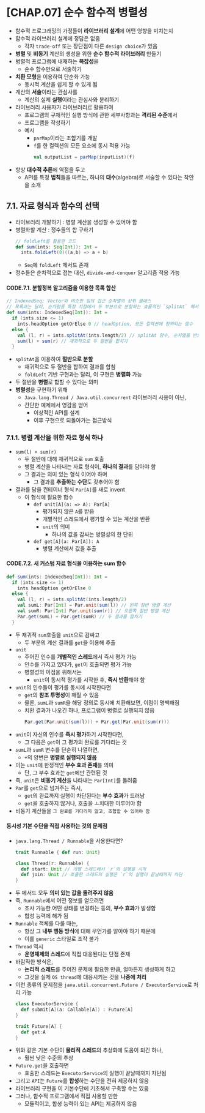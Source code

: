 # [CHAP.07] 순수 함수적 병렬성
- 함수적 프로그래밍의 가정들이 **라이브러리 설계**에 어떤 영향을 미치는지
- 함수적 라이브러리 설계에 정답은 없음
  - 각자 `trade-off` 또는 장단점이 다른 `design choice`가 있음
- **병렬** 및 **비동기** 계산의 생성을 위한 **순수 함수적 라이브러리** 만들기
- 병렬적 프로그램에 내재하는 **복잡성**을
  - 순수 함수만으로 서술하기
- **치환 모형**을 이용하여 단순화 가능
  - 동시적 계산을 쉽게 할 수 있게 됨
- 계산의 **서술**이라는 관심사를
  - 계산의 실제 **실행**이라는 관심사와 분리하기
- 라이브러리 사용자가 라이브러리르 활용하여
  - 프로그램의 구체적인 실행 방식에 관한 세부사항과는 **격리된 수준**에서
  - 프로그램을 작성하기
  - 예시
    - `parMap`이라는 조합기를 개발
    - `f`를 한 컬렉션의 모든 요소에 동시 적용 가능
      ```scala
      val outputList = parMap(inputList)(f)
      ```
- 항상 **대수적 추론**에 역점을 두고
  - API를 특정 **법칙**들을 따르는, 하나의 **대수**(algebra)로 서술할 수 있다는 착안을 소개

## 7.1. 자료 형식과 함수의 선택
- 라이브러리 개발하기 : 병렬 계산을 생성할 수 있어야 함
- 병렬화할 계산 : 정수들의 합 구하기
  ```scala
  // foldLeft를 활용한 코드
  def sum(ints: Seq[Int]): Int =
    ints.foldLeft(0)((a,b) => a + b)
  ```
  - `Seq`에 `foldLeft` 메서드 존재
- 정수들은 순차적으로 접는 대신, `divide-and-conquer` 알고리즘 적용 가능

#### CODE.7.1. 분할정복 알고리즘을 이용한 목록 합산
```scala
// IndexedSeq; Vector와 비슷한 임의 접근 순차열의 상위 클래스
// 목록과는 달리, 순차령릉 특정 지점에서 두 부분으로 분할하는 효율적인 `splitAt` 메서드 제공
def sum(ints: IndexedSeq[Int]): Int =
  if (ints.size <= 1)
    ints.headOption getOrElse 0 // headOption, 모든 컬렉션에 정의되는 함수
  else {
    val (l, r) = ints.splitAt(ints.length/2) // splitAt 함수, 순차열을 반으로 나눔
    sum(l) + sum(r) // 재귀적으로 두 절반을 합치기
  }
```
- `splitAt`을 이용하여 **절반으로 분할**
  - 재귀적으로 두 절반을 합하여 결과를 합침
  - `foldLeft` 기반 구현과는 달리, 이 구현은 **병렬화** 가능
- 두 절반을 **병렬**로 합할 수 있다는 의미
- **병렬성**을 구현하기 위해
  - `Java.lang.Thread / Java.util.concurrent` 라이브러리 사용이 아닌,
  - 간단한 예제에서 영감을 얻어
    - 이상적인 API를 설계
    - 이후 구현으로 되돌아가는 접근방식

### 7.1.1. 병렬 계산을 위한 자료 형식 하나
- `sum(l) + sum(r)`
  - 두 절반에 대해 재귀적으로 `sum` 호출
  - 병렬 계산을 나타내는 자료 형식이, **하나의 결과**를 담아야 함
  - 그 결과는 의미 있는 형식 이어야 하며
    - 그 결과를 **추출하는 수단**도 갖추어야 함
- 결과를 담을 컨테이너 형식 `Par[A]`를 새로 invent
  - 이 형식에 필요한 함수
    - `def unit[A](a: => A): Par[A]`
      - 평가되지 않은 `A`를 받음
      - 개별적인 스레드에서 평가할 수 있는 계산을 반환
      - `unit`의 의미
        - 하나의 값을 감싸는 병렬성의 한 단위
    - `def get[A](a: Par[A]): A`
      - 병렬 계산에서 값을 추출

#### CODE.7.2. 새 커스텀 자료 형식을 이용하는 sum 함수
```scala
def sum(ints: IndexedSeq[Int]): Int =
  if (ints.size <= 1)
    ints headOption getOrElse 0
  else {
    val (l, r) = ints.splitAt(ints.length/2)
    val sumL: Par[Int] = Par.unit(sum(l)) // 왼쪽 절반 병렬 계산
    val sumR: Par[Int] Par.unit(sum(r)) // 오른쪽 절반 병렬 계산
    Par.get(sumL) + Par.get(sumR) // 두 결과를 합치기
  }
```
- 두 재귀적 `sum`호출을 `unit`으로 감싸고
  - 두 부분의 계산 결과를 `get`을 이용해 추출
- `unit`
  - 주어진 인수를 **개별적인 스레드**에서 즉시 평가 가능
  - 인수를 가지고 있다가, `get`이 호출되면 평가 가능
  - 병렬성의 이점을 위해서는
    - `unit`이 동시적 평가를 시작한 후, **즉시 반환**해야 함
- `unit`의 인수들이 평가를 동시에 시작한다면
  - `get`의 **참조 투명성**이 깨질 수 있음
  - 물론, `sumL`과 `sumR`을 해당 정의로 동시에 치환해보면, 이점이 명백해짐
  - 치환 결과가 나오긴 하나, 프로그램이 병렬로 실행되지 않음
    ```scala
    Par.get(Par.unit(sum(l))) + Par.get(Par.unit(sum(r)))
    ```
- `unit`이 자신의 인수를 **즉시 평가**하기 시작한다면,
  - 그 다음은 `get`이 그 평가의 완료를 기다리는 것
- `sumL`과 `sumR` 변수를 단순히 나열하면,
  - `+`의 양변은 **병렬로 실행되지 않음**
- 이는 `unit`에 한정적인 **부수 효과 존재**를 의미
  - 단, 그 부수 효과는 `get`에만 관련된 것
- 즉, `unit`은 **비동기 계산**을 나타내는 `Par[Int]`를 돌려줌
- `Par`를 `get`으로 넘겨주는 즉시,
  - `get`의 완료까지 실행이 차단된다는 **부수 효과**가 드러남
  - `get`을 호출하지 않거나, 호출을 ㅗ치대한 미루어야 함
- 비동기 계산들을 `그 완료를 기다리지 않고, 조합할 수 있어야 함`

#### 동시성 기본 수단을 직접 사용하는 것의 문제점
- `java.lang.Thread / Runnable`을 사용한다면?
  ```scala
  trait Runnable { def run: Unit}

  class Thread(r: Runnable) {
    def start: Unit // 개별 스레드에서 `r`의 실행을 시작
    def join: Unit // 호출한 스레드의 실행은 `r`의 실행이 끝날때까지 차단
  }
  ```
- 두 메서드 모두 **의미 있는 값을 돌려주지 않음**
- 즉, `Runnable`에서 어떤 정보를 얻으려면
  - 조사 가능한 어떤 상태를 변경하는 등의, **부수 효과**가 발생함
  - 합성 능력에 해가 됨
- `Runnable` 객체를 다룰 때는,
  - 항상 그 **내부 행동 방식**에 대해 무언가를 알아야 하기 때문에
  - 이를 `generic` 스타일로 조작 불가
- `Thread` 역시
  - **운영체제의 스레드**에 직접 대응된다는 단점 존재
- 바람직한 방식은,
  - **논리적 스레드**를 주어진 문제에 필요한 만큼, 얼마든지 생성하게 하고
  - 그것을 실제 `OS thread`에 대응시키는 것을 **나중에 처리**
- 이런 종류의 문제점을 `java.util.concurrent.Future / ExecutorService`로 처리 가능
  ```scala
  class ExecutorService {
    def submit[A](a: Callable[A]) : Future[A]
  }

  trait Future[A] {
    def get:A
  }
  ```
- 위와 같은 기본 수단이 **물리적 스레드**의 추상화에 도움이 되긴 하나,
  - 훨씬 낮은 수준의 추상
- `Future.get`을 호출하면
  - 호출한 스레드는 `ExecutorService`의 실행이 끝날때까지 차단됨
- 그리고 `API`는 `Future`를 **합성**하는 수단을 전혀 제공하지 않음
- 라이브러리 구현을 이 기본수단에 기초해서 구축할 수는 있음
- 그러나, 함수적 프로그램에서 직접 사용할 만한
  - 모듈적이고, 합성 능력이 있는 API는 제공하지 않음